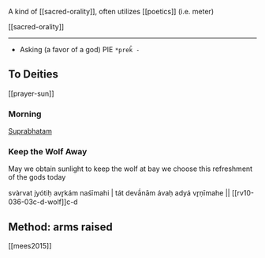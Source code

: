 A kind of [[sacred-orality]], often utilizes [[poetics]] (i.e. meter)


[[sacred-orality]]

---

- Asking (a favor of a god) PIE `*prek̑ -` 

## To Deities
[[prayer-sun]]





### Morning
[Suprabhatam](https://en.wikipedia.org/wiki/Suprabhatam)

### Keep the Wolf Away

May we obtain sunlight to keep the wolf at bay
we choose this refreshment of the gods today


svàrvat jyótiḥ avr̥kám naśīmahi |
tát devā́nām ávaḥ adyá vr̥ṇīmahe ||
[[rv10-036-03c-d-wolf]]c-d

## Method: arms raised
[[mees2015]]